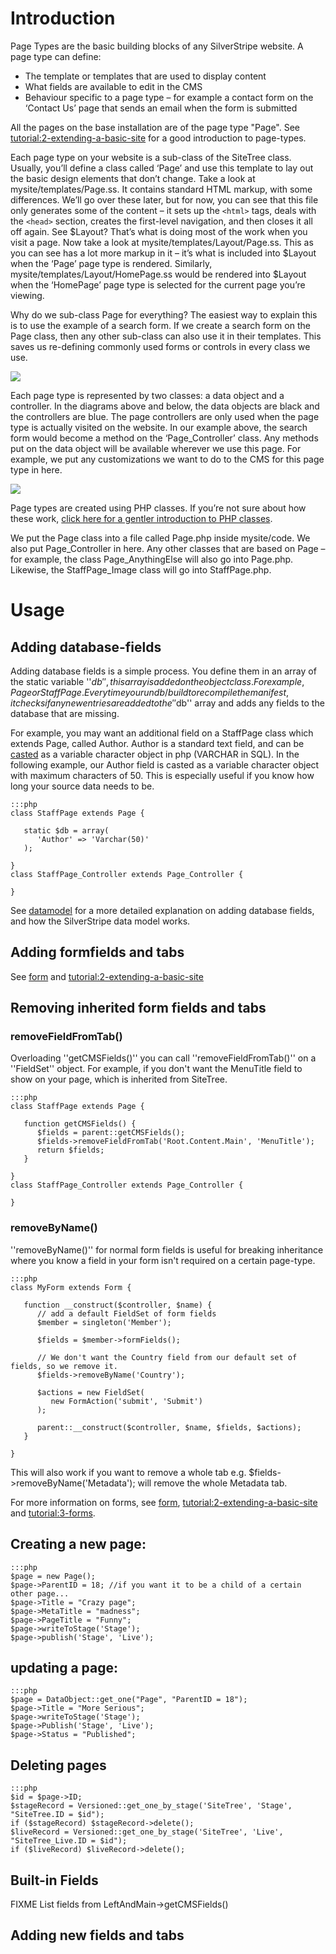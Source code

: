 # Introduction

Page Types are the basic building blocks of any SilverStripe website. A page type can define:

*  The template or templates that are used to display content
*  What fields are available to edit in the CMS
*  Behaviour specific to a page type – for example a contact form on the ‘Contact Us’ page that sends an email
when the form is submitted

All the pages on the base installation are of the page type "Page". See
[tutorial:2-extending-a-basic-site](tutorial/2-extending-a-basic-site) for a good introduction to page-types.

Each page type on your website is a sub-class of the SiteTree class. Usually, you’ll define a class called ‘Page’
and use this template to lay out the basic design elements that don’t change. Take a look at mysite/templates/Page.ss.
It contains standard HTML markup, with some differences. We’ll go over these later, but for now, you can see that this
file only generates some of the content – it sets up the `<html>` tags, deals with the `<head>` section, creates the
first-level navigation, and then closes it all off again. See $Layout? That’s what is doing most of the work when you
visit a page. Now take a look at mysite/templates/Layout/Page.ss. This as you can see has a lot more markup in it –
it’s what is included into $Layout when the ‘Page’ page type is rendered. Similarly,
mysite/templates/Layout/HomePage.ss would be rendered into $Layout when the ‘HomePage’ page type is selected for the
current page you’re viewing.

Why do we sub-class Page for everything? The easiest way to explain this is to use the example of a search form. If we
create a search form on the Page class, then any other sub-class can also use it in their templates. This saves us
re-defining commonly used forms or controls in every class we use.

![](images/pagetype-inheritance.png)

Each page type is represented by two classes: a data object and a controller. In the diagrams above and below, the data
objects are black and the controllers are blue. The page controllers are only used when the page type is actually
visited on the website. In our example above, the search form would become a method on the ‘Page_Controller’ class.
Any methods put on the data object will be available wherever we use this page. For example, we put any customizations
we want to do to the CMS for this page type in here.

![](images/controllers-and-dataobjects.png)

Page types are created using PHP classes. If you’re not sure about how these work, [click here for a gentler
introduction to PHP classes](http://www-128.ibm.com/developerworks/opensource/library/os-phpobj/). 

We put the Page class into a file called Page.php inside mysite/code. We also put Page_Controller in here. Any other
classes that are based on Page – for example, the class Page_AnythingElse will also go into Page.php. Likewise, the
StaffPage_Image class will go into StaffPage.php.

# Usage

## Adding database-fields

Adding database fields is a simple process. You define them in an array of the static variable ''$db'', this array is
added on the object class. For example, Page or StaffPage. Every time you run db/build to recompile the manifest, it
checks if any new entries are added to the ''$db'' array and adds any fields to the database that are missing.

For example, you may want an additional field on a StaffPage class which extends Page, called Author. Author is a
standard text field, and can be [casted](objectmodel) as a variable character object in php (VARCHAR in SQL). In the
following example, our Author field is casted as a variable character object with maximum characters of 50. This is
especially useful if you know how long your source data needs to be.

	:::php
	class StaffPage extends Page {
	
	   static $db = array(
	      'Author' => 'Varchar(50)'
	   );
	
	}
	class StaffPage_Controller extends Page_Controller {
	
	}


See [datamodel](/topics/datamodel) for a more detailed explanation on adding database fields, and how the SilverStripe data
model works.

## Adding formfields and tabs

See [form](/topics/forms) and [tutorial:2-extending-a-basic-site](tutorial/2-extending-a-basic-site)

## Removing inherited form fields and tabs

### removeFieldFromTab()

Overloading ''getCMSFields()'' you can call ''removeFieldFromTab()'' on a ''FieldSet'' object. For example, if you don't
want the MenuTitle field to show on your page, which is inherited from SiteTree.

	:::php
	class StaffPage extends Page {
	
	   function getCMSFields() {
	      $fields = parent::getCMSFields();
	      $fields->removeFieldFromTab('Root.Content.Main', 'MenuTitle');
	      return $fields;
	   }
	
	}
	class StaffPage_Controller extends Page_Controller {
	
	}



### removeByName()

''removeByName()'' for normal form fields is useful for breaking inheritance where you know a field in your form isn't
required on a certain page-type.

	:::php
	class MyForm extends Form {
	
	   function __construct($controller, $name) {
	      // add a default FieldSet of form fields
	      $member = singleton('Member');
	
	      $fields = $member->formFields();
	
	      // We don't want the Country field from our default set of fields, so we remove it.
	      $fields->removeByName('Country');
	
	      $actions = new FieldSet(
	         new FormAction('submit', 'Submit')
	      );
	
	      parent::__construct($controller, $name, $fields, $actions);
	   }
	
	}

This will also work if you want to remove a whole tab e.g. $fields->removeByName('Metadata'); will remove the whole
Metadata tab.

For more information on forms, see [form](/topics/forms), [tutorial:2-extending-a-basic-site](/tutorials/2-extending-a-basic-site)
and [tutorial:3-forms](/tutorials/3-forms).

## Creating a new page:

	:::php
	$page = new Page();
	$page->ParentID = 18; //if you want it to be a child of a certain other page...
	$page->Title = "Crazy page"; 
	$page->MetaTitle = "madness";
	$page->PageTitle = "Funny"; 
	$page->writeToStage('Stage'); 
	$page->publish('Stage', 'Live');


## updating a page:

	:::php
	$page = DataObject::get_one("Page", "ParentID = 18");
	$page->Title = "More Serious";
	$page->writeToStage('Stage');
	$page->Publish('Stage', 'Live');
	$page->Status = "Published";



## Deleting pages

	:::php
	$id = $page->ID;
	$stageRecord = Versioned::get_one_by_stage('SiteTree', 'Stage', "SiteTree.ID = $id");
	if ($stageRecord) $stageRecord->delete();
	$liveRecord = Versioned::get_one_by_stage('SiteTree', 'Live', "SiteTree_Live.ID = $id");
	if ($liveRecord) $liveRecord->delete();


## Built-in Fields

FIXME List fields from LeftAndMain->getCMSFields()

## Adding new fields and tabs

